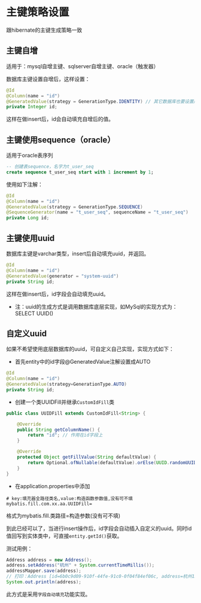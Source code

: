 # 主键策略设置

跟hibernate的主键生成策略一致

## 主键自增

适用于：mysql自增主键、sqlserver自增主键、oracle（触发器）

数据库主键设置自增后，这样设置：

```java
@Id
@Column(name = "id")
@GeneratedValue(strategy = GenerationType.IDENTITY) // 其它数据库也要设置成GenerationType.IDENTITY，只要是自增
private Integer id;
```
这样在做insert后，id会自动填充自增后的值。

## 主键使用sequence（oracle）

适用于oracle表序列

```sql
-- 创建表sequence，名字为t_user_seq
create sequence t_user_seq start with 1 increment by 1;
```

使用如下注解：

```java
@Id
@Column(name = "id")
@GeneratedValue(strategy = GenerationType.SEQUENCE)
@SequenceGenerator(name = "t_user_seq", sequenceName = "t_user_seq")
private Long id;
```

## 主键使用uuid

数据库主键是varchar类型，insert后自动填充uuid，并返回。

```java
@Id
@Column(name = "id")
@GeneratedValue(generator = "system-uuid")
private String id;
```

这样在做insert后，id字段会自动填充uuid。

- 注：uuid的生成方式是调用数据库底层实现，如MySql的实现方式为： SELECT UUID()

## 自定义uuid

如果不希望使用底层数据库的uuid，可自定义自己实现，实现方式如下：

- 首先entity中的id字段@GeneratedValue注解设置成AUTO

```java
@Id
@Column(name = "id")
@GeneratedValue(strategy=GenerationType.AUTO)
private String id;
```

- 创建一个类UUIDFill并继承`CustomIdFill`类

```java
public class UUIDFill extends CustomIdFill<String> {

    @Override
    public String getColumnName() {
        return "id"; // 作用在id字段上
    }

    @Override
    protected Object getFillValue(String defaultValue) {
        return Optional.ofNullable(defaultValue).orElse(UUID.randomUUID().toString()); // 自定义的uuid生成方式
    }
}
```

-  在application.properties中添加

```
# key:填充器全路径类名,value:构造函数参数值,没有可不填
mybatis.fill.com.xx.aa.UUIDFill=
```
格式为mybatis.fill.类路径=构造参数(没有可不填)

到此已经可以了，当进行insert操作后，id字段会自动插入自定义的uuid。同时id值回写到实体类中，可直接`entity.getId()`获取。

测试用例：

```java
Address address = new Address();
address.setAddress("杭州" + System.currentTimeMillis());
addressMapper.save(address);
// 打印：Address [id=6b0c9d09-910f-44fe-91c0-0f04f84ef06c, address=杭州1559284099800]
System.out.println(address);
```

此方式是采用`字段自动填充`功能实现。